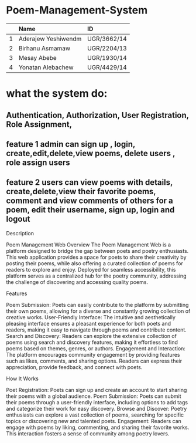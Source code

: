 # Poem-Management-System

|     | Name                | ID          |
| :-- | :------------------ | :---------- |
| 1   | Aderajew Yeshiwendm | UGR/3662/14 |
| 2   | Birhanu Asmamaw     | UGR/2204/13 |
| 3   | Mesay Abebe         | UGR/1930/14 |
| 4   | Yonatan Alebachew   | UGR/4429/14 |

# what the system do:

## Authentication, Authorization, User Registration, Role Assignment,

## feature 1 admin can sign up , login, create,edit,delete,view poems, delete users , role assign users

## feature 2 users can view poems with details, create,delete,view their favorite poems, comment and view comments of others for a poem, edit their username, sign up, login and logout

Description

Poem Management Web Overview The Poem Management Web is a platform designed to bridge the gap between poets and poetry enthusiasts. This web application provides a space for poets to share their creativity by posting their poems, while also offering a curated collection of poems for readers to explore and enjoy. Deployed for seamless accessibility, this platform serves as a centralized hub for the poetry community, addressing the challenge of discovering and accessing quality poems.

Features

Poem Submission: Poets can easily contribute to the platform by submitting their own poems, allowing for a diverse and constantly growing collection of creative works. User-Friendly Interface: The intuitive and aesthetically pleasing interface ensures a pleasant experience for both poets and readers, making it easy to navigate through poems and contribute content. Search and Discovery: Readers can explore the extensive collection of poems using search and discovery features, making it effortless to find poems based on themes, genres, or authors. Engagement and Interaction: The platform encourages community engagement by providing features such as likes, comments, and sharing options. Readers can express their appreciation, provide feedback, and connect with poets.

How It Works

Poet Registration: Poets can sign up and create an account to start sharing their poems with a global audience. Poem Submission: Poets can submit their poems through a user-friendly interface, including options to add tags and categorize their work for easy discovery. Browse and Discover: Poetry enthusiasts can explore a vast collection of poems, searching for specific topics or discovering new and talented poets. Engagement: Readers can engage with poems by liking, commenting, and sharing their favorite works. This interaction fosters a sense of community among poetry lovers.
